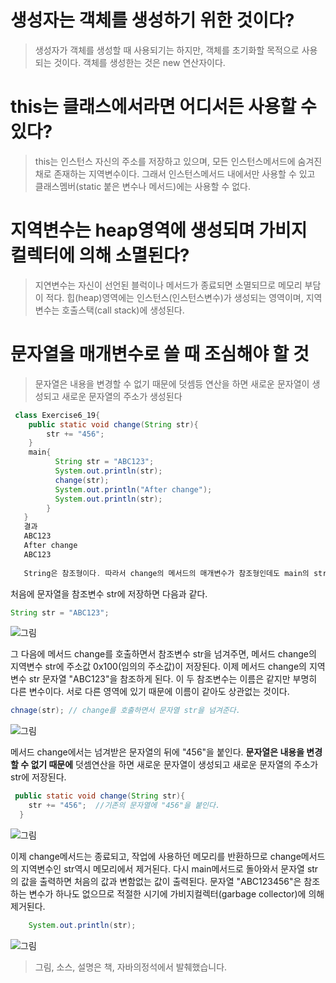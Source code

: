 # 생성자는 객체를 생성하기 위한 것이다?
> 생성자가 객체를 생성할 때 사용되기는 하지만, 객체를 초기화할 목적으로 사용되는 것이다. 객체를 생성한는 것은 new 연산자이다.

# this는 클래스에서라면 어디서든 사용할 수 있다?
> this는 인스턴스 자신의 주소를 저장하고 있으며, 모든 인스턴스메서드에 숨겨진 채로 존재하는 지역변수이다. 그래서 인스턴스메서드 내에서만 사용할 수 있고 클래스멤버(static 붙은 변수나 메서드)에는 사용할 수 없다.

# 지역변수는 heap영역에 생성되며 가비지 컬렉터에 의해 소멸된다?

> 지연변수는 자신이 선언된 블럭이나 메서드가 종료되면 소멸되므로 메모리 부담이 적다. 힙(heap)영역에는 인스턴스(인스턴스변수)가 생성되는 영역이며, 지역변수는 호출스택(call stack)에 생성된다.

# 문자열을 매개변수로 쓸 때 조심해야 할 것

> 문자열은 내용을 변경할 수 없기 때문에 덧셈등 연산을 하면 새로운 문자열이 생성되고 새로운 문자열의 주소가 생성된다

```java
 class Exercise6_19{
 	public static void change(String str){
    	str += "456";
    }
    main{
          String str = "ABC123";
          System.out.println(str);
          change(str);
          System.out.println("After change");
          System.out.println(str);
        }
   }
   결과
   ABC123
   After change
   ABC123
   
   String은 참조형이다. 따라서 change의 메서드의 매개변수가 참조형인데도 main의 str이 변경되지 않았다 왜일까?
```
처음에 문자열을 참조변수 str에 저장하면 다음과 같다.
```java
String str = "ABC123";
```
![그림](https://github.com/HaeSeongPark/TIL/blob/master/img/Java/Exercise6_19_1.PNG)

그 다음에 메서드 change를 호출하면서 참조변수 str을 넘겨주면, 메서드 change의 지역변수 str에 주소값 0x100(임의의 주소값)이 저장된다. 이제 메서드 change의 지역변수 str 문자열 "ABC123"을 참조하게 된다. 이 두 참조변수는 이름은 같지만 부명히 다른 변수이다. 서로 다른 영역에 있기 때문에 이름이 같아도 상관없는 것이다.
```java
chnage(str); // change를 호출하면서 문자열 str을 넘겨준다.
```
![그림](https://github.com/HaeSeongPark/TIL/blob/master/img/Java/Exercise6_19_2.PNG)

메서드 change에서는 넘겨받은 문자열의 뒤에 "456"을 붙인다. **문자열은 내용을 변경할 수 없기 때문에** 덧셈연산을 하면 새로운 문자열이 생성되고 새로운 문자열의 주소가 str에 저장된다.
```java
 public static void change(String str){
   	str += "456";  //기존의 문자열에 "456"을 붙인다.
  }
```
![그림](https://github.com/HaeSeongPark/TIL/blob/master/img/Java/Exercise6_19_3.PNG)

이제 change메서드는 종료되고, 작업에 사용하던 메모리를 반환하므로 change메서드의 지역변수인 str역시 메모리에서 제거된다. 다시 main메서드로 돌아와서 문자열 str의 값을 출력하면 처음의 값과 변함없는 값이 출력된다. 문자열 "ABC123456"은 참조하는 변수가 하나도 없으므로 적절한 시기에 가비지컬렉터(garbage collector)에 의해 제거된다.

```java
    System.out.println(str);
```
![그림](https://github.com/HaeSeongPark/TIL/blob/master/img/Java/Exercise6_19_4.PNG)

> 그림, 소스, 설명은 책, 자바의정석에서 발췌했습니다.
